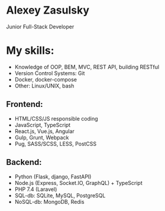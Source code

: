 # Alexey Zasulsky

Junior Full-Stack Developer

# My skills:
 - Knowledge of OOP, BEM, MVC, REST API, building RESTful
 - Version Control Systems: Git
 - Docker, docker-compose
 - Other: Linux/UNIX, bash
## Frontend:
 - HTML/CSS/JS responsible coding
 - JavaScript, TypeScript
 - React.js, Vue.js, Angular 
 - Gulp, Grunt, Webpack
 - Pug, SASS/SCSS, LESS, PostCSS
## Backend:
 - Python (Flask, django, FastAPI)
 - Node.js (Express, Socket.IO, GraphQL) + TypeScript
 - PHP 7.4 (Laravel)
 - SQL-db: SQLite, MySQL, PostgreSQL
 - NoSQL-db: MongoDB, Redis
